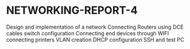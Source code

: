 # NETWORKING-REPORT-4
Design and implementation of a network Connecting Routers using DCE cables switch configuration Connecting end devices through WIFI connecting printers VLAN creation DHCP configuration SSH and test PC
